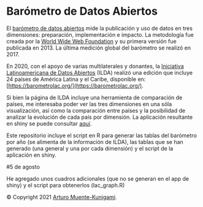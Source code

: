 # Barómetro de Datos Abiertos

El [barómetro de datos abiertos](https://opendatabarometer.org) mide la publicación y uso de datos en tres dimensiones: preparación, implementación e impacto. La metodología fue creada por la [World Wide Web Foundation](https://webfoundation.org) y su primera versión fue publicada en 2013. La última medición global del barómetro se realizó en 2017.

En 2020, con el apoyo de varias multilaterales y donantes, la [Iniciativa Latinoamericana de Datos Abiertos](https://idatosabiertos.org) (ILDA) realizó una edición que incluye 24 países de América Latina y el Caribe, disponible en: [https://barometrolac.org/](https://barometrolac.org/).

Si bien la página de ILDA incluye una herramienta de comparación de países, me interesaba poder ver las tres dimensiones en una sóla visualización, así como la comparación entre países y la posibilidad de analizar la evolución de cada país por dimensión. La aplicación resultante en shiny se puede consultar [aquí](https://n0wh3r3m4n.shinyapps.io/shiny_odb/).

Este repositorio incluye el script en R para generar las tablas del barómetro por año (se alimenta de la información de ILDA), las tablas que se han generado (una general y una por cada dimensión) y el script de la aplicación en shiny.

#5 de agosto

He agregado unos cuadros adicionales (que no se generan en el app de shiny) y el script para obtenerlos (lac_graph.R)

© Copyright 2021 [Arturo Muente-Kunigami](https://www.twitter.com/n0wh3r3m4n).
